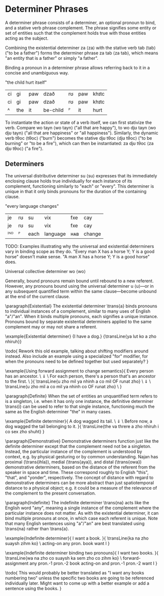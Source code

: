 # Determiner Phrases

A determiner phrase consists of a determiner, an optional pronoun to bind, and a
stative verb phrase complement. The phrase signifies some entity or set of
entities such that the complement holds true with those entities acting as the
subject.

Combining the existential determiner <naj>za</naj> ⟨za⟩ with the stative verb
<naj>tab</naj> ⟨tab⟩ ("to be a father") forms the determiner phrase <naj>za
tab</naj> ⟨za tab⟩, which means "an entity that is a father" or simply "a
father".

Binding a pronoun in a determiner phrase allows referring back to it in a
concise and unambiguous way.

<div class="caption">"the child hurt itself"</div>

|               |               |                |                 |               |                |                  |
| :------------ | :------------ | :------------- | :-------------- | :------------ | :------------- | :--------------- |
| <naj>ci</naj> | <naj>gi</naj> | <naj>paw</naj> | <naj>dzað</naj> | <naj>rʊ</naj> | <naj>paw</naj> | <naj>khɪtc</naj> |
|      ci       |      gi       |      paw       |      dzað       |      rʊ       |      paw       |      khɪtc       |
|      ᴬ        |      the      |      it        |      be-child   |      ᴾ        |      it        |      hurt        |

To instantiate the action or state of a verb itself, we can first stativize the
verb. Compare <naj>wo tayn</naj> ⟨wo tayn⟩ ("all that are happy"), to <naj>wo
djʊ tayn</naj> ⟨wo djʊ tayn⟩ ("all that are happiness" or "all happiness").
Similarly, the dynamic verb <naj>tθoc</naj> ⟨tθoc⟩ ("burn") becomes the stative
<naj>djʊ tθoc</naj> ⟨djʊ tθoc⟩ ("to be burning" or "to be a fire"), which can
then be instantiated: <naj>za djʊ tθoc</naj> ⟨za djʊ tθoc⟩ ("a fire").

## Determiners

The universal distributive determiner <naj>su</naj> ⟨su⟩ expresses that its
immediately enclosing clause holds true individually for each instance of its
complement, functioning similarly to "each" or "every". This determiner is
unique in that it only binds pronouns for the duration of the containing clause.

<div class="caption">"every language changes"</div>

|               |               |               |                |                |                |
| :------------ | :------------ | :------------ | :------------- | :------------- | :------------- |
| <naj>je</naj> | <naj>rʊ</naj> | <naj>su</naj> | <naj>vix</naj> | <naj>fxe</naj> | <naj>cay</naj> |
|      je       |      rʊ       |      su       |      vix       |      fxe       |      cay       |
|      ᴵᴺᴰ      |      ᴾ        |      each     |      language  |      ʜᴀʙ       |      change    |

TODO: Examples illustrating why the universal and existential determiners vary
in binding scope as they do. "Every man X has a horse Y; Y is a good horse"
doesn't make sense. "A man X has a horse Y; Y is a good horse" does.


Universal collective determiner <naj>wo</naj> ⟨wo⟩


Generally, bound pronouns remain bound until rebound to a new
referent. However, any pronouns bound using the universal determiner
<naj>u</naj> ⟨u⟩—or in any subsequent quantified term within the same
clause—become unbound at the end of the current clause.

\paragraph{Existential} The existential determiner \trans{a} binds pronouns to
individual instances of a complement, similar to many uses of English
"a"/"an". When it binds multiple pronouns, each signifies a unique instance.
Pronouns bound by separate existential determiners applied to the same
complement may or may not share a referent.

\example{Existential determiner}
{I have a dog.}
{\transLine{ya lut ko a zho nhiruh}}

\todo{ Rework this old example, talking about shifting modifiers around instead.
	Also include an example using a specialized "for" modifier, for when the
	pronouns need to be defined together but used separately? }

\example{Using forward assignment to change semantics}{
	Every person has an ancestor. \\
	$\Downarrow$ \\
	For each person, there's a person that's an ancestor to the first. \\
}{
	\transLine{u zho mil ya nhinh a co mil OF runat zho} \\
	$\Downarrow$ \\
	\transLine{u zho mil a co mil ya nhinh co OF runat zho} \\
}

\paragraph{Definite} When the set of entities an unquantified term refers to is
a singleton, i.e. when it has only one instance, the definitive determiner
\trans{i} can be used to refer to that single instance, functioning much the
same as the English determiner "the" in many cases.

\example{Definite determiner}{
	A dog wagged its tail. \\
	$\Downarrow$ \\
	Before now, a dog wagged the tail belonging to it.
}{
	\transLine{the va threre a zho nhiruh i co sex zho shuht}
}

\paragraph{Demonstrative} Demonstrative determiners function just like the
definite determiner except that the complement need not be a singleton. Instead,
the particular instance of the complement is understood by context, e.g. by
physical gesturing or by common understanding. Najan has proximal
(\trans{ihla}), medial (\trans{aya}), and distal (\trans{owa}) demonstrative
determiners, based on the distance of the referent from the speaker in space and
time. These correspond roughly to English "this", "that", and "yonder",
respectively. The concept of distance with regard to demonstrative determiners
can be more abstract than just spatiotemporal distance to a physical object;
e.g. it could be a measure of the relevance of the complement to the present
conversation.

\paragraph{Indefinite} The indefinite determiner \trans{na} acts like the
English word "any", meaning a single instance of the complement where the
particular instance does not matter. As with the existential determiner, it can
bind multiple pronouns at once, in which case each referent is unique. Note that
many English sentences using "a"/"an" are best translated using \trans{na}
rather than \trans{a}.

\example{Indefinite determiner}{
	I want a book.
}{
	\transLine{ka na zho suaysh zihm ko}
	\\
	acting-on any pron. book want I
}

\example{Indefinite determiner binding two pronouns}{
	I want two books.
}{
	\transLine{wa na zho co suaysh ka sem zho co zihm ko}
	\\
	forward-assignment any pron.-1 pron.-2 book acting-on and pron.-1 pron.-2 want I
}

\todo{ This would probably be better translated as "I want any books numbering
	two" unless the specific two books are going to be referenced individually
	later. Might want to come up with a better example or add a sentence using
	the books. }
